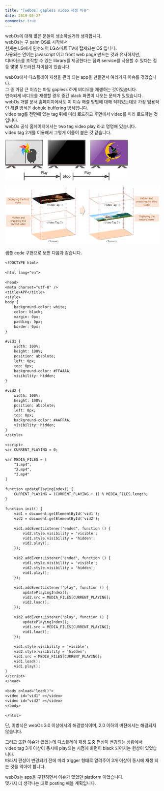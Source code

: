 ```yaml
---
title: "[webOs] gapless video 재생 이슈"
date: 2019-05-27
comments: true
---
```


webOs에 대해 많은 분들이 생소하실거라 생각합니다.  
webOs는 구 palm OS로 시작해서  
현재는 LG에게 인수되어 LG스마트 TV에 탑재되는 OS 입니다.    
사용되는 언어는 javascript 이고 front web page 만드는 것과 유사하지만,  
디바이스를 조작할 수 있는 library를 제공한다는 점과 service를 사용할 수 있다는 점 등 몇몇 두드러진 차이점이 있습니다.   
  
webOs에서 디스플레이 재생을 관리 되는 app을 만들면서 여러가지 이슈를 겪었습니다.  
그 중 가장 큰 이슈는 파일 gapless 하게 비디오를 재생하는 것이었습니다.  
연속되게 비디오를 재생할 경우 중간 black 화면이 나오는 문제가 있었습니다.  
webOs 개발 문서 홈페이지에서도 이 이슈 해결 방법에 대해 적혀있는데요 
가장 범용적인 해결 방식은 dobule buffering 방식입니다.  
video tag를 전면에 있는 tag 뒤에 미리 로드하고 후면에서 video를 미리 로드하는 것입니다.   
webOs 공식 홈페이지에서는 two tag video play 라고 명명해 있습니다.  
video tag 2개를 이용해서 그렇게 이름이 붙은 것 같습니다.  
  
  
![video gap problem](https://raw.githubusercontent.com/Ninja86/Ninja86.github.io/master/assets/article_images/2019-05-27-1/pic1.png)
  
![two tag video play](https://raw.githubusercontent.com/Ninja86/Ninja86.github.io/master/assets/article_images/2019-05-27-1/pic2.png)
  
샘플 code 구현으로 보면 다음과 같습니다.
~~~
<!DOCTYPE html>

<html lang="en">

<head>
<meta charset="utf-8" />
<title>APP</title>
<style>
body {
    background-color: white;
    color: black;
    margin: 0px;
    padding: 0px;
    border: 0px;
}

#vid1 {
    width: 100%;
    height: 100%;
    position: absolute;
    left: 0px;
    top: 0px;
    background-color: #FFAAAA;
    visibility: hidden;
}

#vid2 {
    width: 100%;
    height: 100%;
    position: absolute;
    left: 0px;
    top: 0px;
    background-color: #AAFFAA;
    visibility: hidden;
}
</style>

<script>
var CURRENT_PLAYING = 0;

var MEDIA_FILES = [
    "1.mp4",
    "2.mp4",
    "3.mp4"
]

function updatePlayingIndex() {
    CURRENT_PLAYING = (CURRENT_PLAYING + 1) % MEDIA_FILES.length;
}

function init() {
    vid1 = document.getElementById('vid1');
    vid2 = document.getElementById('vid2');

    vid1.addEventListener("ended", function () {
        vid2.style.visibility = 'visible';
        vid1.style.visibility = 'hidden';
        vid2.play();
    });

    vid2.addEventListener("ended", function () {
        vid1.style.visibility = 'visible';
        vid2.style.visibility = 'hidden';
        vid1.play();
    });

    vid1.addEventListener("play", function () {
        updatePlayingIndex();
        vid2.src = MEDIA_FILES[CURRENT_PLAYING];
        vid2.load();
    });

    vid2.addEventListener("play", function () {
        updatePlayingIndex();
        vid1.src = MEDIA_FILES[CURRENT_PLAYING];
        vid1.load();
    });

    vid1.style.visibility = 'visible';
    vid2.style.visibility = 'hidden';
    vid1.src = MEDIA_FILES[CURRENT_PLAYING];
    vid1.load();
    vid1.play();
}
</script>
</head>

<body onload="load()">
<video id="vid1" ></video>
<video id="vid2" ></video>
</body>

</html>
~~~

단, 이방식은  webOs 3.0 이상에서의 해결방식이며, 2.0 이하의 버젼에서는 해결되지 않습니다.

그리고 또한 이슈가 있었는데 디스플레이 재생 도중 편성이 변경되는 상황에서  
video tag 3개 이상이 동시에 play되는 시점에 화면이 black 되어지는 현상이 있었습니다.  
따라서 편성이 변경되기 전에 미리 trigger 형태로 알려주어 3개 이상이 동시에 재생 되는 것을 막아야 합니다.  

webOs는 app을 구현하면서 이슈가 많았던 platform 이었습니다.  
몇가지 더 생각나는 대로 posting 해볼 계획입니다.  
